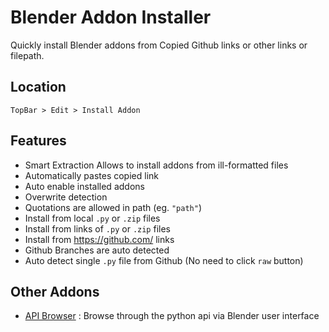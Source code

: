# Blender Addon Installer
Quickly install Blender addons from Copied Github links or other links or filepath.

## Location
`TopBar > Edit > Install Addon`

## Features
- Smart Extraction Allows to install addons from ill-formatted files
- Automatically pastes copied link
- Auto enable installed addons
- Overwrite detection
- Quotations are allowed in path (eg. `"path"`)
- Install from local `.py` or `.zip` files
- Install from links of `.py` or `.zip` files
- Install from https://github.com/ links
- Github Branches are auto detected
- Auto detect single `.py` file from Github (No need to click `raw` button)

## Other Addons
- [API Browser](https://github.com/JayReigns/API_Browser) : Browse through the python api via Blender user interface